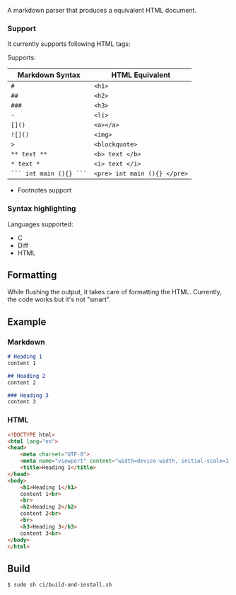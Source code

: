 A markdown parser that produces a equivalent HTML document.

### Support
It currently supports following HTML tags:

Supports:

| Markdown Syntax | HTML Equivalent |
|-----------------|----------------|
| `#`             | `<h1>`         |
| `##`            | `<h2>`         |
| `###`           | `<h3>`         |
| `-`             | `<li>`         |
| `[]()`          | `<a></a>`      |
| `![]()`         | `<img>`        |
| `>`             | `<blockquote>` |
| `** text **`    | `<b> text </b>`|
| `* text *`      | `<i> text </i>`|
| ` ``` int main (){} ``` ` | `<pre> int main (){} </pre>` |

- Footnotes support

### Syntax highlighting

Languages supported:
- C
- Diff
- HTML


## Formatting

While flushing the output, it takes care of formatting the HTML.
Currently, the code works but it's not "smart".

## Example

### Markdown
```md
# Heading 1
content 1

## Heading 2
content 2

### Heading 3
content 3
```

### HTML
```html
<!DOCTYPE html>
<html lang="en">
<head>
	<meta charset="UTF-8">
	<meta name="viewport" content="width=device-width, initial-scale=1.0">
	<title>Heading 1</title>
</head>
<body>
	<h1>Heading 1</h1>
	content 1<br>
	<br>
	<h2>Heading 2</h2>
	content 2<br>
	<br>
	<h3>Heading 3</h3>
	content 3<br>
</body>
</html>
```

## Build

```console
$ sudo sh ci/build-and-install.sh
```
